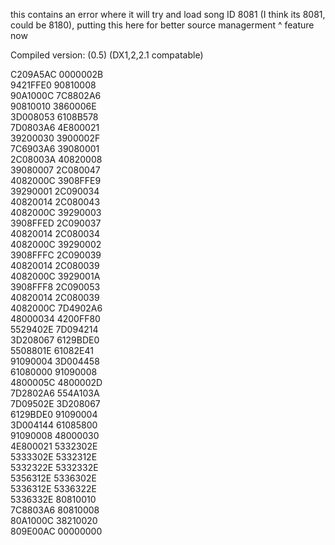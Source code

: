 this contains an error where it will try and load song ID 8081 (I think its 8081, could be 8180), putting this here for better source managerment
^ feature now 

Compiled version: (0.5) (DX1,2,2.1 compatable)

C209A5AC 0000002B  
9421FFE0 90810008  
90A1000C 7C8802A6  
90810010 3860006E  
3D008053 6108B578  
7D0803A6 4E800021  
39200030 3900002F  
7C6903A6 39080001  
2C08003A 40820008  
39080007 2C080047  
4082000C 3908FFE9  
39290001 2C090034  
40820014 2C080043  
4082000C 39290003  
3908FFED 2C090037  
40820014 2C080034  
4082000C 39290002  
3908FFFC 2C090039  
40820014 2C080039  
4082000C 3929001A  
3908FFF8 2C090053  
40820014 2C080039  
4082000C 7D4902A6  
48000034 4200FF80  
5529402E 7D094214  
3D208067 6129BDE0  
5508801E 61082E41  
91090004 3D004458  
61080000 91090008  
4800005C 4800002D  
7D2802A6 554A103A  
7D09502E 3D208067  
6129BDE0 91090004  
3D004144 61085800  
91090008 48000030  
4E800021 5332302E  
5333302E 5332312E  
5332322E 5332332E  
5356312E 5336302E  
5336312E 5336322E  
5336332E 80810010  
7C8803A6 80810008  
80A1000C 38210020  
809E00AC 00000000  
